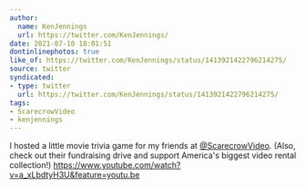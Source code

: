 ```yaml
---
author:
  name: KenJennings
  url: https://twitter.com/KenJennings/
date: 2021-07-10 18:01:51
dontinlinephotos: true
like_of: https://twitter.com/KenJennings/status/1413921422796214275/
source: twitter
syndicated:
- type: twitter
  url: https://twitter.com/KenJennings/status/1413921422796214275/
tags:
- ScarecrowVideo
- kenjennings
---
```


I hosted a little movie trivia game for my friends at [@ScarecrowVideo](https://twitter.com/ScarecrowVideo/). (Also, check out their fundraising drive and support America's biggest video rental collection!) https://www.youtube.com/watch?v=a_xLbdtyH3U&feature=youtu.be